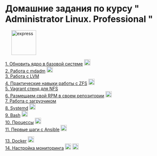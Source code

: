 # Домашние задания по курсу " Administrator Linux. Professional "
<img src="https://www.svgrepo.com/show/3968/linux.svg" height="80"  style="margin-left: 20px" alt="express">



[1. Обновить ядро в базовой системе](01_kernel_update/README.md)  <img src="https://upload.wikimedia.org/wikipedia/commons/8/8f/Kernel_Layout.svg" height="20"   alt="kernel">   
[2. Работа с mdadm](02_fs/README.md)  <img src="https://upload.wikimedia.org/wikipedia/commons/9/9b/RAID_0.svg" height="20"   alt="raid">   
[3. Работа с LVM](03_lvm/README.md)  
[4. Практические навыки работы с ZFS](04_zfs/README.md)  <img src="https://upload.wikimedia.org/wikipedia/commons/7/75/OpenZFS_logo.svg" height="20"   alt="ZFS">  
[5. Vagrant стенд для NFS](05_nfs/README.md)  
[6. Размещаем свой RPM в своем репозитории](06_rpm/README.md)    <img src="https://upload.wikimedia.org/wikipedia/commons/0/00/RPM_Logo.svg" height="20"   alt="bash">  
[7. Работа с загрузчиком](07_boot/README.md)  
[8. Systemd](08_systemd/README.md)  <img src="https://upload.wikimedia.org/wikipedia/commons/3/33/Systemd-logo.svg" height="20"   alt="Systemd">  
[9. Bash](09_bash/README.md)  <img src="https://raw.githubusercontent.com/gilbarbara/logos/master/logos/bash-icon.svg" height="20"   alt="bash">   
[10. Процессы](10_process/README.md)    <img src="https://upload.wikimedia.org/wikipedia/commons/f/f5/Noun_Project_process_icon_2519390.svg" height="20"   alt="bash">   
[11. Первые шаги с Ansible](11_ansible/README.md)    <img src="https://upload.wikimedia.org/wikipedia/commons/thumb/2/24/Ansible_logo.svg/256px-Ansible_logo.svg.png?20210414073712" height="20"   alt="Ansible_logo">    

[13. Docker](13_docker/README.md)    <img src="https://www.svgrepo.com/show/349342/docker.svg" height="20"   alt="Ansible_logo">   
[14. Настройка мониторинга](14_monitoring/README.md)    <img src="https://upload.wikimedia.org/wikipedia/commons/3/38/Prometheus_software_logo.svg" height="20"   alt="Prometheus">    <img src="https://www.vectorlogo.zone/logos/grafana/grafana-icon.svg" height="20"   alt="grafana">   

